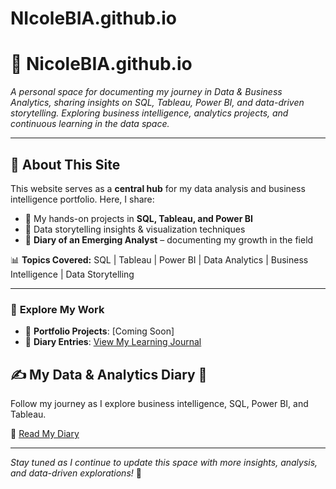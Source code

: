 # NIcoleBIA.github.io

# 📌 NicoleBIA.github.io

*A personal space for documenting my journey in Data & Business Analytics, sharing insights on SQL, Tableau, Power BI, and data-driven storytelling. Exploring business intelligence, analytics projects, and continuous learning in the data space.*

---

## 🚀 **About This Site**
This website serves as a **central hub** for my data analysis and business intelligence portfolio. Here, I share:
- 🔹 My hands-on projects in **SQL, Tableau, and Power BI**  
- 🔹 Data storytelling insights & visualization techniques  
- 🔹 **Diary of an Emerging Analyst** – documenting my growth in the field  

📊 **Topics Covered:** SQL | Tableau | Power BI | Data Analytics | Business Intelligence | Data Storytelling

---

### 🔗 **Explore My Work**
- 📂 **Portfolio Projects**: [Coming Soon]
- 📖 **Diary Entries**: [View My Learning Journal](./blog/diary/)

## ✍️ My Data & Analytics Diary 📖
Follow my journey as I explore business intelligence, SQL, Power BI, and Tableau.

📌 [Read My Diary](https://nicolebia.github.io/blog/diary/)

---

 *Stay tuned as I continue to update this space with more insights, analysis, and data-driven explorations!* 🚀
